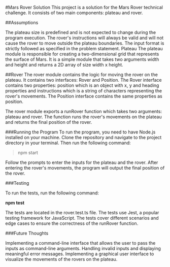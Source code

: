 #Mars Rover Solution
This project is a solution for the Mars Rover technical challenge. It consists of two main components: plateau and rover.

##Assumptions

The plateau size is predefined and is not expected to change during the program execution.
The rover's instructions will always be valid and will not cause the rover to move outside the plateau boundaries.
The input format is strictly followed as specified in the problem statement.
Plateau
The plateau module is responsible for creating a two-dimensional grid that represents the surface of Mars. It is a simple module that takes two arguments width and height and returns a 2D array of size width x height.

##Rover
The rover module contains the logic for moving the rover on the plateau. It contains two interfaces: Rover and Position. The Rover interface contains two properties: position which is an object with x, y and heading properties and instructions which is a string of characters representing the rover's movements. The Position interface contains the same properties as position.

The rover module exports a runRover function which takes two arguments: plateau and rover. The function runs the rover's movements on the plateau and returns the final position of the rover.

###Running the Program
To run the program, you need to have Node.js installed on your machine. Clone the repository and navigate to the project directory in your terminal. Then run the following command:

>npm start

Follow the prompts to enter the inputs for the plateau and the rover. After entering the rover's movements, the program will output the final position of the rover.

###Testing

To run the tests, run the following command:

**npm test**

The tests are located in the rover.test.ts file. The tests use Jest, a popular testing framework for JavaScript. The tests cover different scenarios and edge cases to ensure the correctness of the runRover function.

###Future Thoughts

Implementing a command-line interface that allows the user to pass the inputs as command-line arguments.
Handling invalid inputs and displaying meaningful error messages.
Implementing a graphical user interface to visualize the movements of the rovers on the plateau.